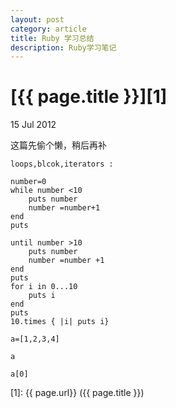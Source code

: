 ```yaml
---
layout: post
category: article
title: Ruby 学习总结
description: Ruby学习笔记
---
```


# [{{ page.title }}][1]

15 Jul 2012

这篇先偷个懒，稍后再补

	loops,blcok,iterators :

	number=0
	while number <10
	    puts number
	    number =number+1
	end
	puts

	until number >10
	    puts number
	    number =number +1
	end
	puts
	for i in 0...10
	    puts i
	end
	puts
	10.times { |i| puts i}

	a=[1,2,3,4]

	a

	a[0]

[1]:    {{ page.url}}  ({{ page.title }})

